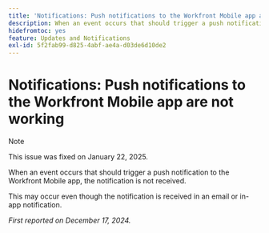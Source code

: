 ```yaml
---
title: 'Notifications: Push notifications to the Workfront Mobile app are not working'
description: When an event occurs that should trigger a push notification to the Workfront Mobile app, the notification is not received.
hidefromtoc: yes
feature: Updates and Notifications
exl-id: 5f2fab99-d825-4abf-ae4a-d03de6d10de2
---
```

# Notifications: Push notifications to the Workfront Mobile app are not working

>[!NOTE]
>
>This issue was fixed on January 22, 2025.

When an event occurs that should trigger a push notification to the Workfront Mobile app, the notification is not received.

This may occur even though the notification is received in an email or in-app notification.

_First reported on December 17, 2024._
